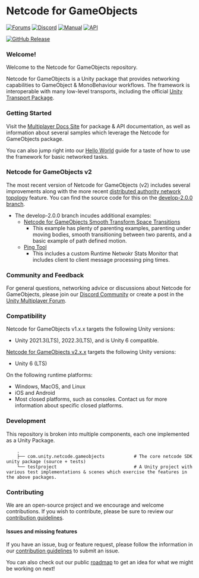 # Netcode for GameObjects

[![Forums](https://img.shields.io/badge/unity--forums-multiplayer-blue)](https://forum.unity.com/forums/multiplayer.26/) [![Discord](https://img.shields.io/discord/449263083769036810.svg?label=discord&logo=discord&color=informational)](https://discord.gg/FM8SE9E)
[![Manual](https://img.shields.io/badge/docs-manual-informational.svg)](https://docs-multiplayer.unity3d.com/netcode/current/about) [![API](https://img.shields.io/badge/docs-api-informational.svg)](https://docs-multiplayer.unity3d.com/netcode/current/api/introduction)

[![GitHub Release](https://img.shields.io/github/release/Unity-Technologies/com.unity.netcode.gameobjects.svg?logo=github)](https://github.com/Unity-Technologies/com.unity.netcode.gameobjects/releases/latest)

### Welcome!

Welcome to the Netcode for GameObjects repository.

Netcode for GameObjects is a Unity package that provides networking capabilities to GameObject & MonoBehaviour workflows. The framework is interoperable with many low-level transports, including the official [Unity Transport Package](https://docs-multiplayer.unity3d.com/transport/current/about).

### Getting Started

Visit the [Multiplayer Docs Site](https://docs-multiplayer.unity3d.com/) for package & API documentation, as well as information about several samples which leverage the Netcode for GameObjects package.

You can also jump right into our [Hello World](https://docs-multiplayer.unity3d.com/netcode/current/tutorials/helloworld) guide for a taste of how to use the framework for basic networked tasks.

### Netcode for GameObjects v2 
The most recent version of Netcode for GameObjects (v2) includes several improvements along with the more recent [distributed authority network topology](https://docs-multiplayer.unity3d.com/netcode/current/terms-concepts/distributed-authority/) feature. You can find the source code for this on the [develop-2.0.0 branch](https://github.com/Unity-Technologies/com.unity.netcode.gameobjects/tree/develop-2.0.0). 
- The develop-2.0.0 branch incudes additional examples:
  - [Netcode for GameObjects Smooth Transform Space Transitions](https://github.com/Unity-Technologies/com.unity.netcode.gameobjects/tree/develop-2.0.0/Examples/CharacterControllerMovingBodies)
    - This example has plenty of parenting examples, parenting under moving bodies, smooth transitioning between two parents, and a basic example of path defined motion.
  - [Ping Tool](https://github.com/Unity-Technologies/com.unity.netcode.gameobjects/tree/develop-2.0.0/Examples/PingTool)
    - This includes a custom Runtime Netwokr Stats Monitor that includes client to client message processing ping times.

### Community and Feedback

For general questions, networking advice or discussions about Netcode for GameObjects, please join our [Discord Community](https://discord.gg/FM8SE9E) or create a post in the [Unity Multiplayer Forum](https://forum.unity.com/forums/multiplayer.26/).

### Compatibility

Netcode for GameObjects v1.x.x targets the following Unity versions:
- Unity 2021.3(LTS), 2022.3(LTS), and is Unity 6 compatible.

[Netcode for GameObjects v2.x.x](https://github.com/Unity-Technologies/com.unity.netcode.gameobjects/tree/develop-2.0.0) targets the following Unity versions:
- Unity 6 (LTS)

On the following runtime platforms:
- Windows, MacOS, and Linux
- iOS and Android
- Most closed platforms, such as consoles. Contact us for more information about specific closed platforms.

### Development

This repository is broken into multiple components, each one implemented as a Unity Package.
```
    .
    ├── com.unity.netcode.gameobjects           # The core netcode SDK unity package (source + tests)
    └── testproject                             # A Unity project with various test implementations & scenes which exercise the features in the above packages.
```

### Contributing

We are an open-source project and we encourage and welcome contributions. If you wish to contribute, please be sure to review our [contribution guidelines](CONTRIBUTING.md).

#### Issues and missing features

If you have an issue, bug or feature request, please follow the information in our [contribution guidelines](CONTRIBUTING.md) to submit an issue.

You can also check out our public [roadmap](https://unity.com/roadmap/unity-platform/multiplayer-networking) to get an idea for what we might be working on next!
